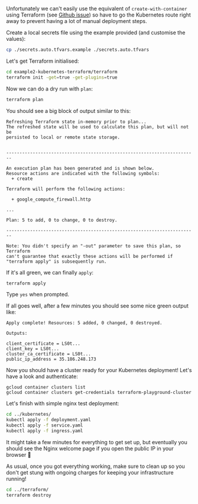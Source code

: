 Unfortunately we can't easily use the equivalent of `create-with-container`
using Terraform (see [Github issue][1]) so have to go the Kubernetes route right
away to prevent having a lot of manual deployment steps.

Create a local secrets file using the example provided (and customise the values):

```sh
cp ./secrets.auto.tfvars.example ./secrets.auto.tfvars
```

Let's get Terraform initialised:

```sh
cd example2-kubernetes-terraform/terraform
terraform init -get=true -get-plugins=true
```

Now we can do a dry run with `plan`:

```sh
terraform plan
```

You should see a big block of output similar to this:

```
Refreshing Terraform state in-memory prior to plan...
The refreshed state will be used to calculate this plan, but will not be
persisted to local or remote state storage.


------------------------------------------------------------------------

An execution plan has been generated and is shown below.
Resource actions are indicated with the following symbols:
  + create

Terraform will perform the following actions:

  + google_compute_firewall.http

...

Plan: 5 to add, 0 to change, 0 to destroy.

------------------------------------------------------------------------

Note: You didn't specify an "-out" parameter to save this plan, so Terraform
can't guarantee that exactly these actions will be performed if
"terraform apply" is subsequently run.
```

If it's all green, we can finally `apply`:

```sh
terraform apply
```

Type `yes` when prompted.

If all goes well, after a few minutes you should see some nice green output
like:

```
Apply complete! Resources: 5 added, 0 changed, 0 destroyed.

Outputs:

client_certificate = LS0t...
client_key = LS0t...
cluster_ca_certificate = LS0t...
public_ip_address = 35.186.248.173
```

Now you should have a cluster ready for your Kubernetes deployment! Let's have a
look and authenticate:

```
gcloud container clusters list
gcloud container clusters get-credentials terraform-playground-cluster
```

Let's finish with simple nginx test deployment:

```sh
cd ../kubernetes/
kubectl apply -f deployment.yaml
kubectl apply -f service.yaml
kubectl apply -f ingress.yaml
```

It might take a few minutes for everything to get set up, but eventually you should see the Nginx welcome page if you open the public IP in your browser 🎉

As usual, once you got everything working, make sure to clean up so you don't get stung with ongoing charges for keeping your infrastructure running!

```sh
cd ../terraform/
terraform destroy
```

[1]: https://github.com/terraform-providers/terraform-provider-google/issues/1022
